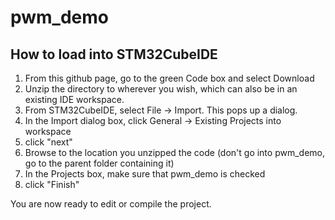 # pwm_demo

## How to load into STM32CubeIDE
1. From this github page, go to the green Code box and select Download
2. Unzip the directory to wherever you wish, which can also be in an existing IDE workspace.
3. From STM32CubeIDE, select File -> Import. This pops up a dialog.
4. In the Import dialog box, click General -> Existing Projects into workspace
5. click "next"
6. Browse to the location you unzipped the code (don't go into pwm_demo, go to the parent folder containing it)
7. In the Projects box, make sure that pwm_demo is checked
8. click "Finish"

You are now ready to edit or compile the project.
